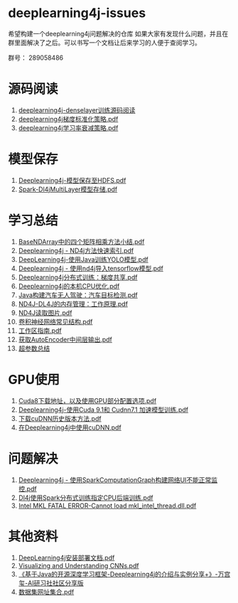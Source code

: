 # deeplearning4j-issues

希望构建一个deeplearning4j问题解决的仓库
如果大家有发现什么问题，并且在群里面解决了之后。可以书写一个文档让后来学习的人便于查阅学习。

群号： 289058486

# 源码阅读

1. [deeplearning4j-denselayer训练源码阅读](https://github.com/sjsdfg/deeplearning4j-issues/tree/master/deeplearning4j-denselayer%E8%AE%AD%E7%BB%83%E6%BA%90%E7%A0%81%E9%98%85%E8%AF%BB)
2. [deeplearning4j梯度标准化策略.pdf](https://github.com/sjsdfg/deeplearning4j-issues/blob/master/deeplearning4j%E6%A2%AF%E5%BA%A6%E6%A0%87%E5%87%86%E5%8C%96%E7%AD%96%E7%95%A5.pdf)
3. [deeplearning4j学习率衰减策略.pdf](https://github.com/sjsdfg/deeplearning4j-issues/blob/master/Dl4j%E5%AD%A6%E4%B9%A0%E7%8E%87%E8%A1%B0%E5%87%8F%E7%AD%96%E7%95%A5.pdf)

# 模型保存

1. [Deeplearning4j-模型保存至HDFS.pdf](https://github.com/sjsdfg/deeplearning4j-issues/blob/master/Deeplearning4j%E6%A8%A1%E5%9E%8B%E4%BF%9D%E5%AD%98%E8%87%B3HDFS.pdf)
2. [Spark-Dl4jMultiLayer模型存储.pdf](https://github.com/sjsdfg/deeplearning4j-issues/blob/master/SparkDl4jMultiLayer%E6%A8%A1%E5%9E%8B%E5%AD%98%E5%82%A8.pdf)

# 学习总结

1. [BaseNDArray中的四个矩阵相乘方法小结.pdf](https://github.com/sjsdfg/deeplearning4j-issues/blob/master/BaseNDArray%E4%B8%AD%E7%9A%84%E5%9B%9B%E4%B8%AA%E7%9F%A9%E9%98%B5%E7%9B%B8%E4%B9%98%E6%96%B9%E6%B3%95%E5%B0%8F%E7%BB%93.pdf)
2. [Deeplearning4j - ND4j方法快速索引.pdf](https://github.com/sjsdfg/deeplearning4j-issues/blob/master/Deeplearning4j%20-%20ND4j%E6%96%B9%E6%B3%95%E5%BF%AB%E9%80%9F%E7%B4%A2%E5%BC%95.pdf)
3. [DeepLearning4j-使用Java训练YOLO模型.pdf](https://github.com/sjsdfg/deeplearning4j-issues/blob/master/DeepLearning4j-%E4%BD%BF%E7%94%A8Java%E8%AE%AD%E7%BB%83YOLO%E6%A8%A1%E5%9E%8B.pdf)
4. [Deeplearning4j - 使用nd4j导入tensorflow模型.pdf](https://github.com/sjsdfg/deeplearning4j-issues/blob/master/Deeplearning4j%20-%20%E4%BD%BF%E7%94%A8nd4j%E5%AF%BC%E5%85%A5tensorflow%E6%A8%A1%E5%9E%8B.pdf)
5. [Deeplearning4j分布式训练：梯度共享.pdf](https://github.com/sjsdfg/deeplearning4j-issues/blob/master/Deeplearning4j%E5%88%86%E5%B8%83%E5%BC%8F%E8%AE%AD%E7%BB%83%EF%BC%9A%E6%A2%AF%E5%BA%A6%E5%85%B1%E4%BA%AB.pdf)
6. [Deeplearning4j的本机CPU优化.pdf](https://github.com/sjsdfg/deeplearning4j-issues/blob/master/Deeplearning4j%E7%9A%84%E6%9C%AC%E6%9C%BACPU%E4%BC%98%E5%8C%96.pdf)
7. [Java构建汽车无人驾驶：汽车目标检测.pdf](https://github.com/sjsdfg/deeplearning4j-issues/blob/master/Java%E6%9E%84%E5%BB%BA%E6%B1%BD%E8%BD%A6%E6%97%A0%E4%BA%BA%E9%A9%BE%E9%A9%B6%EF%BC%9A%E6%B1%BD%E8%BD%A6%E7%9B%AE%E6%A0%87%E6%A3%80%E6%B5%8B.pdf)
8. [ND4J-DL4J的内存管理：工作原理.pdf](https://github.com/sjsdfg/deeplearning4j-issues/blob/master/ND4J-DL4J%E7%9A%84%E5%86%85%E5%AD%98%E7%AE%A1%E7%90%86%EF%BC%9A%E5%B7%A5%E4%BD%9C%E5%8E%9F%E7%90%86.pdf)
9. [ND4J读取图片.pdf](https://github.com/sjsdfg/deeplearning4j-issues/blob/master/ND4J%E8%AF%BB%E5%8F%96%E5%9B%BE%E7%89%87.pdf)
10. [卷积神经网络常见结构.pdf](https://github.com/sjsdfg/deeplearning4j-issues/blob/master/%E5%8D%B7%E7%A7%AF%E7%A5%9E%E7%BB%8F%E7%BD%91%E7%BB%9C%E5%B8%B8%E8%A7%81%E7%BB%93%E6%9E%84.pdf)
11. [工作区指南.pdf](https://github.com/sjsdfg/deeplearning4j-issues/blob/master/%E5%B7%A5%E4%BD%9C%E5%8C%BA%E6%8C%87%E5%8D%97.pdf)
12. [获取AutoEncoder中间层输出.pdf](https://github.com/sjsdfg/deeplearning4j-issues/blob/master/%E8%8E%B7%E5%8F%96AutoEncoder%E4%B8%AD%E9%97%B4%E5%B1%82%E8%BE%93%E5%87%BA.pdf)
13. [超参数总结](https://github.com/sjsdfg/deeplearning4j-issues/blob/master/%E8%B6%85%E5%8F%82%E6%95%B0%E6%80%BB%E7%BB%93.pdf)



# GPU使用

1. [Cuda8下载地址，以及使用GPU部分配置选项.pdf](https://github.com/sjsdfg/deeplearning4j-issues/blob/master/Cuda8%E4%B8%8B%E8%BD%BD%E5%9C%B0%E5%9D%80%EF%BC%8C%E4%BB%A5%E5%8F%8A%E4%BD%BF%E7%94%A8GPU%E9%83%A8%E5%88%86%E9%85%8D%E7%BD%AE%E9%80%89%E9%A1%B9.pdf)
2. [Deeplearning4j-使用Cuda 9.1和 Cudnn7.1 加速模型训练.pdf](https://github.com/sjsdfg/deeplearning4j-issues/blob/master/Deeplearning4j-%E4%BD%BF%E7%94%A8Cuda%209.1%E5%92%8C%20Cudnn7.1%20%E5%8A%A0%E9%80%9F%E6%A8%A1%E5%9E%8B%E8%AE%AD%E7%BB%83.pdf)
3. [下载cuDNN历史版本方法.pdf](https://github.com/sjsdfg/deeplearning4j-issues/blob/master/%E4%B8%8B%E8%BD%BDcuDNN%E5%8E%86%E5%8F%B2%E7%89%88%E6%9C%AC%E6%96%B9%E6%B3%95.pdf)
4. [在Deeplearning4j中使用cuDNN.pdf](https://github.com/sjsdfg/deeplearning4j-issues/blob/master/%E5%9C%A8Deeplearning4j%E4%B8%AD%E4%BD%BF%E7%94%A8cuDNN.pdf)

# 问题解决

1. [Deeplearning4j - 使用SparkComputationGraph构建网络UI不能正常监控.pdf](https://github.com/sjsdfg/deeplearning4j-issues/blob/master/Deeplearning4j%20-%20%E4%BD%BF%E7%94%A8SparkComputationGraph%E6%9E%84%E5%BB%BA%E7%BD%91%E7%BB%9CUI%E4%B8%8D%E8%83%BD%E6%AD%A3%E5%B8%B8%E7%9B%91%E6%8E%A7.pdf)
2. [Dl4j使用Spark分布式训练指定CPU后端训练.pdf](https://github.com/sjsdfg/deeplearning4j-issues/blob/master/Dl4j%E4%BD%BF%E7%94%A8Spark%E5%88%86%E5%B8%83%E5%BC%8F%E8%AE%AD%E7%BB%83%E6%8C%87%E5%AE%9ACPU%E5%90%8E%E7%AB%AF%E8%AE%AD%E7%BB%83.pdf)
3. [Intel MKL FATAL ERROR-Cannot load mkl_intel_thread.dll.pdf](https://github.com/sjsdfg/deeplearning4j-issues/blob/master/Intel%20MKL%20FATAL%20ERROR-Cannot%20load%20mkl_intel_thread.dll.pdf)


# 其他资料

1. [DeepLearning4j安装部署文档.pdf](https://github.com/sjsdfg/deeplearning4j-issues/blob/master/DeepLearning4j%E5%AE%89%E8%A3%85%E9%83%A8%E7%BD%B2%E6%96%87%E6%A1%A3.pdf)
2. [Visualizing and Understanding CNNs.pdf](https://github.com/sjsdfg/deeplearning4j-issues/blob/master/Visualizing%20and%20Understanding%20CNNs.pdf)
3. [《基于Java的开源深度学习框架-Deeplearning4j的介绍与实例分享+》-万宫玺-AI研习社社区分享版 ](https://github.com/sjsdfg/deeplearning4j-issues/blob/master/%E3%80%8A%E5%9F%BA%E4%BA%8EJava%E7%9A%84%E5%BC%80%E6%BA%90%E6%B7%B1%E5%BA%A6%E5%AD%A6%E4%B9%A0%E6%A1%86%E6%9E%B6-Deeplearning4j%E7%9A%84%E4%BB%8B%E7%BB%8D%E4%B8%8E%E5%AE%9E%E4%BE%8B%E5%88%86%E4%BA%AB%2B%E3%80%8B-%E4%B8%87%E5%AE%AB%E7%8E%BA-AI%E7%A0%94%E4%B9%A0%E7%A4%BE%E7%A4%BE%E5%8C%BA%E5%88%86%E4%BA%AB%E7%89%88%20(1).pdf)
4. [数据集网址集合.pdf](https://github.com/sjsdfg/deeplearning4j-issues/blob/master/%E6%95%B0%E6%8D%AE%E9%9B%86%E7%BD%91%E5%9D%80%E9%9B%86%E5%90%88.pdf)
